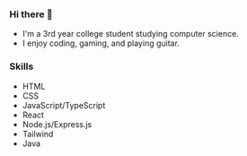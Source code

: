 ### Hi there 👋
- I'm a 3rd year college student studying computer science.
- I enjoy coding, gaming, and playing guitar.

### Skills
- HTML
- CSS
- JavaScript/TypeScript
- React
- Node.js/Express.js
- Tailwind
- Java
